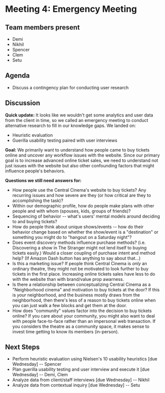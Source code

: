 # Meeting 4: Emergency Meeting

## Team members present

- Demi
- Nikhil
- Spencer
- Clem
- Setu

## Agenda

- Discuss a contingency plan for conducting user research

## Discussion

**Quick update:** It looks like we wouldn't get some analytics and user data from the client in time, so we called an emergency meeting to conduct alternative research to fill in our knowledge gaps. We landed on:

- Heuristic evaluation
- Guerilla usability testing paired with user interviews

**Goal:** We primarily want to understand how people came to buy tickets online and uncover any workflow issues with the website. Since our primary goal is to increase advanced online ticket sales, we need to understand not just issues with the website but also other confounding factors that might influence people's behaviors.

**Questions we still need answers for:**

- How people use the Central Cinema's website to buy tickets? Any recurring issues and how severe are they (or how critical are they to accomplishing the task)?
- Within our demographic profile, how do people make plans with other people and with whom (spouses, kids, groups of friends)?
- Sequencing of behavior -- what's users' mental models around deciding to and buying tickets?
- How do people think about unique shows/events -- how do their behavior change based on whether the show/event is a "destination" or something you might do to "hangout on a Saturday night"?
- Does event discovery methods influence purchase methods? (i.e. Discovering a show in The Stranger might not lend itself to buying tickets easily.) Would a closer coupling of purchase intent and method help? (If Amazon Dash button has anything to say about that...)
- Is this a marketing issue? If people think Central Cinema is *only* an ordinary theatre, they might not be motivated to look further to buy tickets in the first place. Increasing online tickets sales have less to do with the website than with brand/value prop awarness.
- Is there a relationship between conceptualizing Central Cinema as a "Neighborhood cinema" and motivation to buy tickets at the door? If this is *your* neighborhood, and the business mostly draws from the neighborhood, then there's less of a reason to buy tickets online when you can just walk a few blocks and get them at the door.
- How does "community" values factor into the decision to buy tickets online? If you care about your community, you might also want to deal with people face-to-face rather than an impersonal web transaction. If you considers the theatre as a community space, it makes sense to invest time getting to know its members (in-person).

## Next Steps

- Perform heuristic evaluation using Nielsen's 10 usability heuristics [due Wednesday] -- Spencer
- Plan guerilla usability testing and user interview and execute it [due Wednesday] -- Demi, Clem
- Analyze data from client/staff interviews [due Wednesday] -- Nikhil
- Analyze data from contextual inquiry [due Wednesday] -- Setu
